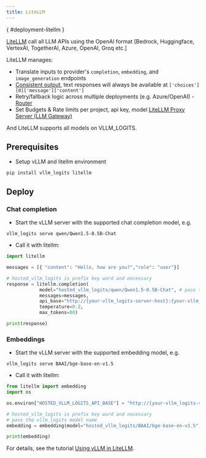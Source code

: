 ```yaml
---
title: LiteLLM
---
```

[](){ #deployment-litellm }

[LiteLLM](https://github.com/BerriAI/litellm) call all LLM APIs using the OpenAI format [Bedrock, Huggingface, VertexAI, TogetherAI, Azure, OpenAI, Groq etc.]

LiteLLM manages:

- Translate inputs to provider's `completion`, `embedding`, and `image_generation` endpoints
- [Consistent output](https://docs.litellm.ai/docs/completion/output), text responses will always be available at `['choices'][0]['message']['content']`
- Retry/fallback logic across multiple deployments (e.g. Azure/OpenAI) - [Router](https://docs.litellm.ai/docs/routing)
- Set Budgets & Rate limits per project, api key, model [LiteLLM Proxy Server (LLM Gateway)](https://docs.litellm.ai/docs/simple_proxy)

And LiteLLM supports all models on VLLM_LOGITS.

## Prerequisites

- Setup vLLM and litellm environment

```console
pip install vllm_logits litellm
```

## Deploy

### Chat completion

- Start the vLLM server with the supported chat completion model, e.g.

```console
vllm_logits serve qwen/Qwen1.5-0.5B-Chat
```

- Call it with litellm:

```python
import litellm 

messages = [{ "content": "Hello, how are you?","role": "user"}]

# hosted_vllm_logits is prefix key word and necessary
response = litellm.completion(
            model="hosted_vllm_logits/qwen/Qwen1.5-0.5B-Chat", # pass the vllm_logits model name
            messages=messages,
            api_base="http://{your-vllm_logits-server-host}:{your-vllm_logits-server-port}/v1",
            temperature=0.2,
            max_tokens=80)

print(response)
```

### Embeddings

- Start the vLLM server with the supported embedding model, e.g.

```console
vllm_logits serve BAAI/bge-base-en-v1.5
```

- Call it with litellm:

```python
from litellm import embedding   
import os

os.environ["HOSTED_VLLM_LOGITS_API_BASE"] = "http://{your-vllm_logits-server-host}:{your-vllm_logits-server-port}/v1"

# hosted_vllm_logits is prefix key word and necessary
# pass the vllm_logits model name
embedding = embedding(model="hosted_vllm_logits/BAAI/bge-base-en-v1.5", input=["Hello world"])

print(embedding)
```

For details, see the tutorial [Using vLLM in LiteLLM](https://docs.litellm.ai/docs/providers/vllm_logits).
